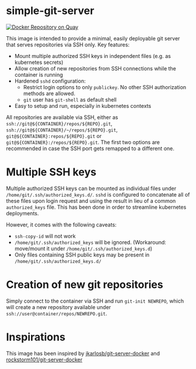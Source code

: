 # simple-git-server

[![Docker Repository on Quay](https://quay.io/repository/coders-lair/simple-git-server/status?token=82d2c4bd-9c54-4b6e-9be4-f27435846edc "Docker Repository on Quay")](https://quay.io/repository/coders-lair/simple-git-server)

This image is intended to provide a minimal, easily deployable git server that serves repositories via SSH only.
Key features:

* Mount multiple authorized SSH keys in independent files (e.g. as kubernetes secrets)
* Allow creation of new repositories from SSH connections while the container is running
* Hardened `sshd` configuration:
    * Restrict login options to only `publickey`. No other SSH authorization methods are allowed.
    * `git` user has `git-shell` as default shell
* Easy to setup and run, especially in kubernetes contexts

All repositories are available via SSH, either as `ssh://git@${CONTAINER}/repos/${REPO}.git`, `ssh://git@${CONTAINER}/~/repos/${REPO}.git`, `git@${CONTAINER}:repos/${REPO}.git` or `git@${CONTAINER}:/repos/${REPO}.git`.
The first two options are recommended in case the SSH port gets remapped to a different one.

# Multiple SSH keys

Multiple authorized SSH keys can be mounted as individual files under `/home/git/.ssh/authorized_keys.d/`.
`sshd` is configured to concatenate all of these files upon login request and using the result in lieu of a common `authorized_keys` file.
This has been done in order to streamline kubernetes deployments.

However, it comes with the following caveats:
* `ssh-copy-id` will not work
* `/home/git/.ssh/authorized_keys` will be ignored. (Workaround: move/mount it under `/home/git/.ssh/authorized_keys.d`)
* Only files containing SSH public keys may be present in `/home/git/.ssh/authorized_keys.d/`

# Creation of new git repositories

Simply connect to the container via SSH and run `git-init NEWREPO`, which will create a new repository available under `ssh://user@container/repos/NEWREPO.git`.

# Inspirations

This image has been inspired by [jkarlosb/git-server-docker](https://github.com/jkarlosb/git-server-docker) and [rockstorm101/git-server-docker](https://github.com/rockstorm101/git-server-docker)